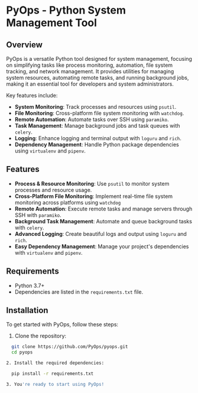 # PyOps - Python System Management Tool

## Overview

PyOps is a versatile Python tool designed for system management, focusing on simplifying tasks like process monitoring, automation, file system tracking, and network management. It provides utilities for managing system resources, automating remote tasks, and running background jobs, making it an essential tool for developers and system administrators.

Key features include:

- **System Monitoring**: Track processes and resources using `psutil`.
- **File Monitoring**: Cross-platform file system monitoring with `watchdog`.
- **Remote Automation**: Automate tasks over SSH using `paramiko`.
- **Task Management**: Manage background jobs and task queues with `celery`.
- **Logging**: Enhance logging and terminal output with `loguru` and `rich`.
- **Dependency Management**: Handle Python package dependencies using `virtualenv` and `pipenv`.

## Features

- **Process & Resource Monitoring**: Use `psutil` to monitor system processes and resource usage.
- **Cross-Platform File Monitoring**: Implement real-time file system monitoring across platforms using `watchdog`
- **Remote Automation**: Execute remote tasks and manage servers through SSH with `paramiko`.
- **Background Task Management**: Automate and queue background tasks with `celery`.
- **Advanced Logging**: Create beautiful logs and output using `loguru` and `rich`.
- **Easy Dependency Management**: Manage your project's dependencies with `virtualenv` and `pipenv`.

 ## Requirements

- Python 3.7+  
- Dependencies are listed in the `requirements.txt` file.

## Installation

To get started with PyOps, follow these steps:

 1. Clone the repository:

  ```bash
    git clone https://github.com/PyOps/pyops.git
    cd pyops

2. Install the required dependencies:

    pip install -r requirements.txt

3. You're ready to start using PyOps!
